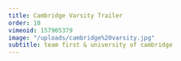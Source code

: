```yaml
---
title: Cambridge Varsity Trailer
order: 10
vimeoid: 157905379
image: "/uploads/cambridge%20varsity.jpg"
subtitle: team first & university of cambridge
---
```



